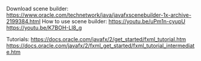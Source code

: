 Download scene builder: https://www.oracle.com/technetwork/java/javafxscenebuilder-1x-archive-2199384.html 
How to use scene builder:
    https://youtu.be/uPm1n-cyupU
    https://youtu.be/K7BOH-Ll8_g
    
Tutorials: 
https://docs.oracle.com/javafx/2/get_started/fxml_tutorial.htm
https://docs.oracle.com/javafx/2/fxml_get_started/fxml_tutorial_intermediate.htm

    